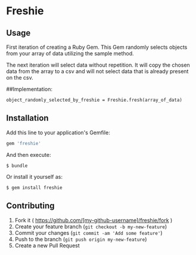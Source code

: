 # Freshie

## Usage

First iteration of creating a Ruby Gem. This Gem randomly selects objects from your array of data utilizing the sample method.

The next iteration will select data without repetition. It will copy the chosen data from the array to a csv and will not select data that is already present on the csv.


##Implementation:

`object_randomly_selected_by_freshie = Freshie.fresh(array_of_data)`


## Installation

Add this line to your application's Gemfile:

```ruby
gem 'freshie'
```

And then execute:

    $ bundle

Or install it yourself as:

    $ gem install freshie


## Contributing

1. Fork it ( https://github.com/[my-github-username]/freshie/fork )
2. Create your feature branch (`git checkout -b my-new-feature`)
3. Commit your changes (`git commit -am 'Add some feature'`)
4. Push to the branch (`git push origin my-new-feature`)
5. Create a new Pull Request
